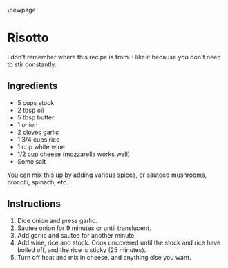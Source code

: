 \newpage

# Risotto

I don't remember where this recipe is from. I like it because you don't need
to stir constantly.

## Ingredients

  * 5 cups stock
  * 2 tbsp oil
  * 5 tbsp butter
  * 1 onion
  * 2 cloves garlic
  * 1 3/4 cups rice
  * 1 cup white wine
  * 1/2 cup cheese (mozzarella works well)
  * Some salt

You can mix this up by adding various spices, or sauteed mushrooms, brocolli,
spinach, etc.

## Instructions

 1. Dice onion and press garlic.
 2. Sautee onion for 9 minutes or until translucent.
 3. Add garlic and sautee for another minute.
 4. Add wine, rice and stock. Cook uncovered until the stock and rice have
    boiled off, and the rice is sticky (25 minutes).
 5. Turn off heat and mix in cheese, and anything else you want.
